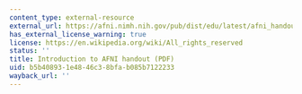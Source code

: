 ```yaml
---
content_type: external-resource
external_url: https://afni.nimh.nih.gov/pub/dist/edu/latest/afni_handouts/afni01_intro.pdf
has_external_license_warning: true
license: https://en.wikipedia.org/wiki/All_rights_reserved
status: ''
title: Introduction to AFNI handout (PDF)
uid: b5b40893-1e48-46c3-8bfa-b085b7122233
wayback_url: ''
---
```

